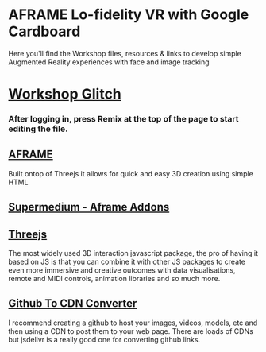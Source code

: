 # AFRAME Lo-fidelity VR with Google Cardboard
Here you'll find the Workshop files, resources & links to develop simple Augmented Reality experiences with face and image tracking


# [Workshop Glitch](https://glitch.com/edit/#!/worried-lunar-quiver?path=index.html%3A52%3A10)
### After logging in, press Remix at the top of the page to start editing the file.


## [AFRAME](https://aframe.io/docs/1.5.0/introduction/) 
Built ontop of Threejs it allows for quick and easy 3D creation using simple HTML

## [Supermedium - Aframe Addons](https://github.com/supermedium/superframe/tree/master)

## [Threejs](https://threejs.org/)
The most widely used 3D interaction javascript package, the pro of having it based on JS is that you can combine it with other JS packages to create even more immersive and creative outcomes with data visualisations, remote and MIDI controls, animation libraries and so much more.


## [Github To CDN Converter](https://www.jsdelivr.com/github)
I recommend creating a github to host your images, videos, models, etc and then using a CDN to post them to your web page. 
There are loads of CDNs but jsdelivr is a really good one for converting github links. 
